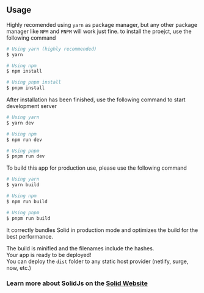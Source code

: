 ## Usage

Highly recomended using `yarn` as package manager, but any other package manager like `NPM` and `PNPM` will work just fine. to install the proejct, use the following command

```bash
# Using yarn (highly recommended)
$ yarn

# Using npm
$ npm install

# Using pnpm install
$ pnpm install
```

After installation has been finished, use the following command to start development server

```bash
# Using yarn
$ yarn dev

# Using npm
$ npm run dev

# Using pnpm
$ pnpm run dev
```

To build this app for production use, please use the following command

```bash
# Using yarn
$ yarn build

# Using npm
$ npm run build

# Using pnpm
$ pnpm run build
```

It correctly bundles Solid in production mode and optimizes the build for the best performance.

The build is minified and the filenames include the hashes.<br>
Your app is ready to be deployed!<br>
You can deploy the `dist` folder to any static host provider (netlify, surge, now, etc.)

### Learn more about SolidJs on the [Solid Website](https://solidjs.com)